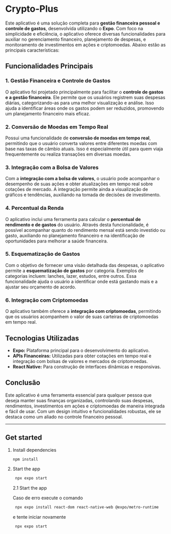 # Crypto-Plus

Este aplicativo é uma solução completa para **gestão financeira pessoal e controle de gastos**, desenvolvida utilizando o **Expo**. Com foco na simplicidade e eficiência, o aplicativo oferece diversas funcionalidades para auxiliar no gerenciamento financeiro, planejamento de despesas, e monitoramento de investimentos em ações e criptomoedas. Abaixo estão as principais características:

## Funcionalidades Principais

### 1. Gestão Financeira e Controle de Gastos
O aplicativo foi projetado principalmente para facilitar o **controle de gastos e a gestão financeira**. Ele permite que os usuários registrem suas despesas diárias, categorizando-as para uma melhor visualização e análise. Isso ajuda a identificar áreas onde os gastos podem ser reduzidos, promovendo um planejamento financeiro mais eficaz.

### 2. Conversão de Moedas em Tempo Real
Possui uma funcionalidade de **conversão de moedas em tempo real**, permitindo que o usuário converta valores entre diferentes moedas com base nas taxas de câmbio atuais. Isso é especialmente útil para quem viaja frequentemente ou realiza transações em diversas moedas.

### 3. Integração com a Bolsa de Valores
Com a **integração com a bolsa de valores**, o usuário pode acompanhar o desempenho de suas ações e obter atualizações em tempo real sobre cotações de mercado. A integração permite ainda a visualização de gráficos e tendências, auxiliando na tomada de decisões de investimento.

### 4. Percentual da Renda
O aplicativo inclui uma ferramenta para calcular o **percentual de rendimento e de gastos** do usuário. Através desta funcionalidade, é possível acompanhar quanto do rendimento mensal está sendo investido ou gasto, auxiliando no planejamento financeiro e na identificação de oportunidades para melhorar a saúde financeira.

### 5. Esquematização de Gastos
Com o objetivo de fornecer uma visão detalhada das despesas, o aplicativo permite a **esquematização de gastos** por categoria. Exemplos de categorias incluem: lanches, lazer, estudos, entre outros. Essa funcionalidade ajuda o usuário a identificar onde está gastando mais e a ajustar seu orçamento de acordo.

### 6. Integração com Criptomoedas
O aplicativo também oferece a **integração com criptomoedas**, permitindo que os usuários acompanhem o valor de suas carteiras de criptomoedas em tempo real.

## Tecnologias Utilizadas
- **Expo:** Plataforma principal para o desenvolvimento do aplicativo.
- **APIs Financeiras:** Utilizadas para obter cotações em tempo real e integração com bolsas de valores e mercados de criptomoedas.
- **React Native:** Para construção de interfaces dinâmicas e responsivas.


## Conclusão
Este aplicativo é uma ferramenta essencial para qualquer pessoa que deseja manter suas finanças organizadas, controlando suas despesas, rendimentos, investimentos em ações e criptomoedas de maneira integrada e fácil de usar. Com um design intuitivo e funcionalidades robustas, ele se destaca como um aliado no controle financeiro pessoal.

---

## Get started

1. Install dependencies

   ```bash
   npm install
   ```

2. Start the app

   ```bash
    npx expo start
   ```

   2.1 Start the app

   Caso de erro execute o comando
   ```bash
    npx expo install react-dom react-native-web @expo/metro-runtime
   ```
   e tente iniciar novamente
   ```bash
    npx expo start
   ```
